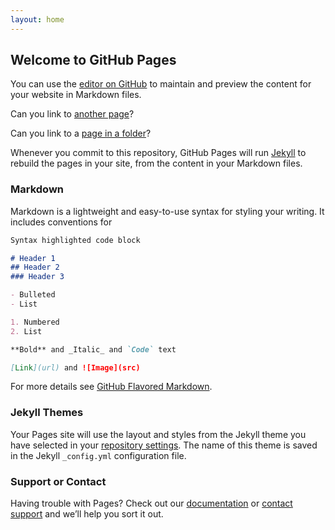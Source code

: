 ```yaml
---
layout: home
---
```


## Welcome to GitHub Pages

You can use the [editor on GitHub](https://github.com/tysonfromearth/tysonfromearth.github.io/edit/master/index.md) to maintain and preview the content for your website in Markdown files.

Can you link to [another page](https://tysonfromearth.github.io/anotherpage.md)?

Can you link to a [page in a folder](https://tysonfromearth.github.io/test-project)?

Whenever you commit to this repository, GitHub Pages will run [Jekyll](https://jekyllrb.com/) to rebuild the pages in your site, from the content in your Markdown files.

### Markdown

Markdown is a lightweight and easy-to-use syntax for styling your writing. It includes conventions for

```markdown
Syntax highlighted code block

# Header 1
## Header 2
### Header 3

- Bulleted
- List

1. Numbered
2. List

**Bold** and _Italic_ and `Code` text

[Link](url) and ![Image](src)
```

For more details see [GitHub Flavored Markdown](https://guides.github.com/features/mastering-markdown/).

### Jekyll Themes

Your Pages site will use the layout and styles from the Jekyll theme you have selected in your [repository settings](https://github.com/tysonfromearth/tysonfromearth.github.io/settings). The name of this theme is saved in the Jekyll `_config.yml` configuration file.

### Support or Contact

Having trouble with Pages? Check out our [documentation](https://help.github.com/categories/github-pages-basics/) or [contact support](https://github.com/contact) and we’ll help you sort it out.
